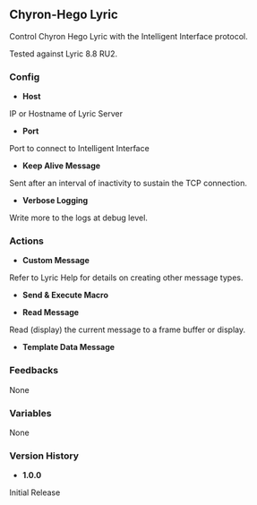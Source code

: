 ## Chyron-Hego Lyric

Control Chyron Hego Lyric with the Intelligent Interface protocol.

Tested against Lyric 8.8 RU2.

### Config

- **Host**

IP or Hostname of Lyric Server

- **Port**

Port to connect to Intelligent Interface

- **Keep Alive Message**

Sent after an interval of inactivity to sustain the TCP connection.

- **Verbose Logging**

Write more to the logs at debug level.

### Actions

- **Custom Message**

Refer to Lyric Help for details on creating other message types.

- **Send & Execute Macro**

- **Read Message**

Read (display) the current message to a frame buffer or display.

- **Template Data Message**

### Feedbacks

None

### Variables

None

### Version History

- **1.0.0**

Initial Release
